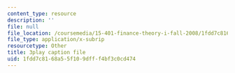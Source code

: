 ```yaml
---
content_type: resource
description: ''
file: null
file_location: /coursemedia/15-401-finance-theory-i-fall-2008/1fdd7c8168a55f109dfff4bf3c0cd474_IwA7nVEwqto.vtt
file_type: application/x-subrip
resourcetype: Other
title: 3play caption file
uid: 1fdd7c81-68a5-5f10-9dff-f4bf3c0cd474
---
```

